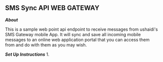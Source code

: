## SMS Sync API WEB GATEWAY

**_About_**

This is a sample web point api endpoint to receive messages from ushaidi's SMS Gateway mobile App.
It will sync and save all incoming mobile messages to an online web application portal that you can access them from and do with them as you may wish.

**_Set Up Instructions_**
1. 